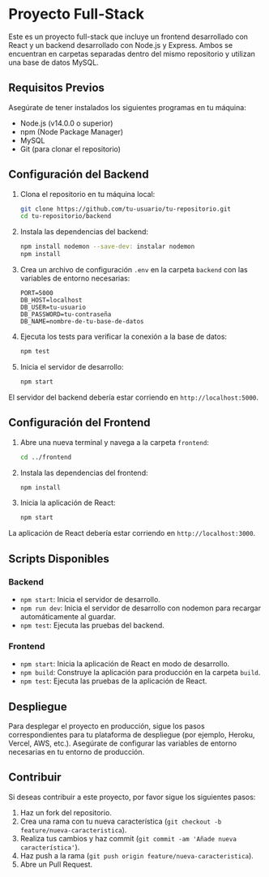 # Proyecto Full-Stack

Este es un proyecto full-stack que incluye un frontend desarrollado con React y un backend desarrollado con Node.js y Express. Ambos se encuentran en carpetas separadas dentro del mismo repositorio y utilizan una base de datos MySQL.


## Requisitos Previos

Asegúrate de tener instalados los siguientes programas en tu máquina:

- Node.js (v14.0.0 o superior)
- npm (Node Package Manager)
- MySQL
- Git (para clonar el repositorio)

## Configuración del Backend

1. Clona el repositorio en tu máquina local:
    ```sh
    git clone https://github.com/tu-usuario/tu-repositorio.git
    cd tu-repositorio/backend
    ```

2. Instala las dependencias del backend:
    ```sh
    npm install nodemon --save-dev: instalar nodemon
    npm install
    ```

3. Crea un archivo de configuración `.env` en la carpeta `backend` con las variables de entorno necesarias:
    ```env
    PORT=5000
    DB_HOST=localhost
    DB_USER=tu-usuario
    DB_PASSWORD=tu-contraseña
    DB_NAME=nombre-de-tu-base-de-datos
    ```

4. Ejecuta los tests para verificar la conexión a la base de datos:
    ```sh
    npm test
    ```

5. Inicia el servidor de desarrollo:
    ```sh
    npm start
    ```

El servidor del backend debería estar corriendo en `http://localhost:5000`.

## Configuración del Frontend

1. Abre una nueva terminal y navega a la carpeta `frontend`:
    ```sh
    cd ../frontend
    ```

2. Instala las dependencias del frontend:
    ```sh
    npm install
    ```

3. Inicia la aplicación de React:
    ```sh
    npm start
    ```

La aplicación de React debería estar corriendo en `http://localhost:3000`.

## Scripts Disponibles

### Backend

- `npm start`: Inicia el servidor de desarrollo.
- `npm run dev`: Inicia el servidor de desarrollo con nodemon para recargar automáticamente al guardar.
- `npm test`: Ejecuta las pruebas del backend.

### Frontend

- `npm start`: Inicia la aplicación de React en modo de desarrollo.
- `npm build`: Construye la aplicación para producción en la carpeta `build`.
- `npm test`: Ejecuta las pruebas de la aplicación de React.

## Despliegue

Para desplegar el proyecto en producción, sigue los pasos correspondientes para tu plataforma de despliegue (por ejemplo, Heroku, Vercel, AWS, etc.). Asegúrate de configurar las variables de entorno necesarias en tu entorno de producción.

## Contribuir

Si deseas contribuir a este proyecto, por favor sigue los siguientes pasos:

1. Haz un fork del repositorio.
2. Crea una rama con tu nueva característica (`git checkout -b feature/nueva-caracteristica`).
3. Realiza tus cambios y haz commit (`git commit -am 'Añade nueva característica'`).
4. Haz push a la rama (`git push origin feature/nueva-caracteristica`).
5. Abre un Pull Request.
